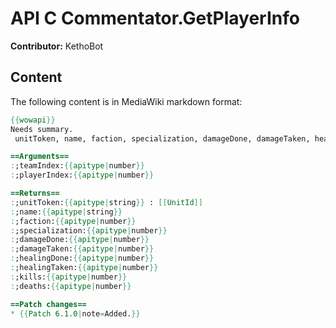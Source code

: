 # API C Commentator.GetPlayerInfo

**Contributor:** KethoBot

## Content

The following content is in MediaWiki markdown format:

```mediawiki
{{wowapi}}
Needs summary.
 unitToken, name, faction, specialization, damageDone, damageTaken, healingDone, healingTaken, kills, deaths = C_Commentator.GetPlayerInfo(teamIndex, playerIndex)

==Arguments==
:;teamIndex:{{apitype|number}}
:;playerIndex:{{apitype|number}}

==Returns==
:;unitToken:{{apitype|string}} : [[UnitId]]
:;name:{{apitype|string}}
:;faction:{{apitype|number}}
:;specialization:{{apitype|number}}
:;damageDone:{{apitype|number}}
:;damageTaken:{{apitype|number}}
:;healingDone:{{apitype|number}}
:;healingTaken:{{apitype|number}}
:;kills:{{apitype|number}}
:;deaths:{{apitype|number}}

==Patch changes==
* {{Patch 6.1.0|note=Added.}}
```